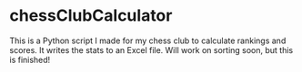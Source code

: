 # chessClubCalculator
This is a Python script I made for my chess club to calculate rankings and scores. It writes the stats to an Excel file. Will work on sorting soon, but this is finished!
